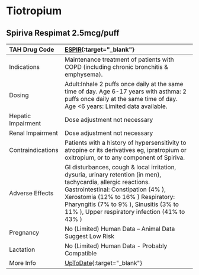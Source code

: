 # Tiotropium

## Spiriva Respimat 2.5mcg/puff

| TAH Drug Code      | [ESPIR](https://www.tahsda.org.tw/drugs/hissearch.php?drug_code=ESPIR){:target="_blank"}                                                                                                                                                                                                |
|:-------------------|:----------------------------------------------------------------------------------------------------------------------------------------------------------------------------------------------------------------------------------------------------------------------------------------|
| Indications        | Maintenance treatment of patients with COPD (including chronic bronchitis & emphysema).                                                                                                                                                                                                 |
| Dosing             | Adult:Inhale 2 puffs once daily at the same time of day. Age 6-17 years with asthma: 2 puffs once daily at the same time of day. Age <6 years: Limited data available.                                                                                                                  |
| Hepatic Impairment | Dose adjustment not necessary                                                                                                                                                                                                                                                           |
| Renal Impairment   | Dose adjustment not necessary                                                                                                                                                                                                                                                           |
| Contraindications  | Patients with a history of hypersensitivity to atropine or its derivatives eg, ipratropium or oxitropium, or to any component of Spiriva.                                                                                                                                               |
| Adverse Effects    | GI disturbances, cough & local irritation, dysuria, urinary retention (in men), tachycardia, allergic reactions. Gastrointestinal: Constipation (4% ), Xerostomia (12% to 16% ) Respiratory: Pharyngitis (7% to 9% ), Sinusitis (3% to 11% ), Upper respiratory infection (41% to 43% ) |
| Pregnancy          | No (Limited) Human Data – Animal Data Suggest Low Risk                                                                                                                                                                                                                                  |
| Lactation          | No (Limited) Human Data - Probably Compatible                                                                                                                                                                                                                                           |
| More Info          | [UpToDate](https://www.uptodate.com/contents/tiotropium-drug-information){:target="_blank"}                                                                                                                                                                                             |

